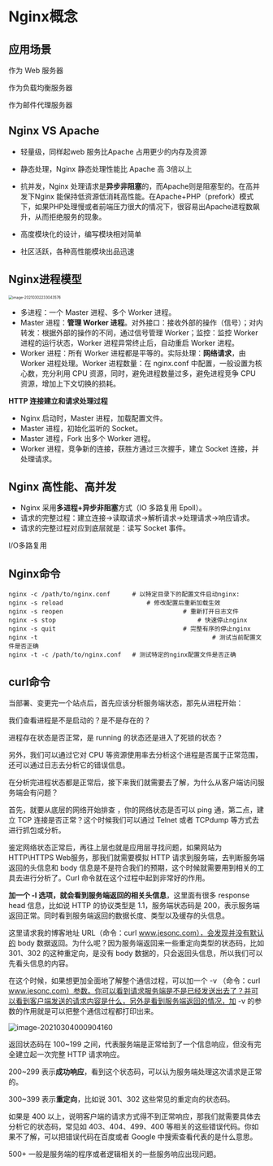 # Nginx概念

## 应用场景

作为 Web 服务器

作为负载均衡服务器

作为邮件代理服务器

## Nginx VS Apache

- 轻量级，同样起web 服务比Apache 占用更少的内存及资源

- 静态处理，Nginx 静态处理性能比 Apache 高 3倍以上

- 抗并发，Nginx 处理请求是**异步非阻塞**的，而Apache则是阻塞型的。在高并发下Nginx 能保持低资源低消耗高性能。在Apache+PHP（prefork）模式下，如果PHP处理慢或者前端压力很大的情况下，很容易出Apache进程数飙升，从而拒绝服务的现象。

- 高度模块化的设计，编写模块相对简单

- 社区活跃，各种高性能模块出品迅速

## Nginx进程模型

<img src="https://gitee.com/c_honghui/picture/raw/master/img/20210302233050.png" alt="image-20210302233043576" style="zoom: 50%;" />

- 多进程：一个 Master 进程、多个 Worker 进程。
- Master 进程：**管理 Worker 进程**。对外接口：接收外部的操作（信号）；对内转发：根据外部的操作的不同，通过信号管理 Worker；监控：监控 Worker 进程的运行状态，Worker 进程异常终止后，自动重启 Worker 进程。
- Worker 进程：所有 Worker 进程都是平等的。实际处理：**网络请求**，由 Worker 进程处理。Worker 进程数量：在 nginx.conf 中配置，一般设置为核心数，充分利用 CPU 资源，同时，避免进程数量过多，避免进程竞争 CPU 资源，增加上下文切换的损耗。

**HTTP 连接建立和请求处理过程**

- Nginx 启动时，Master 进程，加载配置文件。
- Master 进程，初始化监听的 Socket。
- Master 进程，Fork 出多个 Worker 进程。
- Worker 进程，竞争新的连接，获胜方通过三次握手，建立 Socket 连接，并处理请求。

## Nginx 高性能、高并发

- Nginx 采用**多进程+异步非阻塞**方式（IO 多路复用 Epoll）。
- 请求的完整过程：建立连接→读取请求→解析请求→处理请求→响应请求。
- 请求的完整过程对应到底层就是：读写 Socket 事件。

I/O多路复用

## Nginx命令

```shell
nginx -c /path/to/nginx.conf  	  # 以特定目录下的配置文件启动nginx:
nginx -s reload            	 	 	  # 修改配置后重新加载生效
nginx -s reopen   			 	 				# 重新打开日志文件
nginx -s stop  				 	 	 				# 快速停止nginx
nginx -s quit  				  	 				# 完整有序的停止nginx
nginx -t    					 		 				# 测试当前配置文件是否正确
nginx -t -c /path/to/nginx.conf   # 测试特定的nginx配置文件是否正确
```

## curl命令

当部署、变更完一个站点后，首先应该分析服务端状态，那先从进程开始：

我们查看进程是不是启动的？是不是存在的？

进程存在状态是否正常，是 running 的状态还是进入了死锁的状态？

另外，我们可以通过它对 CPU 等资源使用率去分析这个进程是否属于正常范围，还可以通过日志去分析它的错误信息。

在分析完进程状态都是正常后，接下来我们就需要去了解，为什么从客户端访问服务端会有问题？

首先，就要从底层的网络开始排查 ，你的网络状态是否可以 ping 通，第二点，建立 TCP 连接是否正常？这个时候我们可以通过 Telnet 或者 TCPdump 等方式去进行抓包或分析。

鉴定网络状态正常后，再往上层也就是应用层寻找问题，如果网站为 HTTP\HTTPS Web服务，那我们就需要模拟 HTTP 请求到服务端，去判断服务端返回的头信息和 body 信息是不是符合我们的预期，这个时候就需要用到相关的工具去进行分析了。Curl 命令就在这个过程中起到非常好的作用。

**加一个 -I 选项，就会看到服务端返回的相关头信息**，这里面有很多 response head 信息，比如说 HTTP 的协议类型是 1.1，服务端状态码是 200，表示服务端返回正常。同时看到服务端返回的数据长度、类型以及缓存的头信息。

这里请求我的博客地址 URL（命令：curl www.jesonc.com），会发现并没有默认的 body 数据返回。为什么呢？因为服务端返回来一些重定向类型的状态码，比如 301、302 的这种重定向，是没有 body 数据的，只会返回头信息，所以我们可以先看头信息的内容。

在这个时候，如果想更加全面地了解整个通信过程，可以加一个 -v （命令：curl www.jesonc.com）参数。你可以看到请求服务端是不是已经发送出去了？并可以看到客户端发送的请求内容是什么，另外是看到服务端返回的情况，加 -v 的参数的作用就是可以把整个通信过程都打印出来。

![image-20210304000904160](https://gitee.com/c_honghui/picture/raw/master/img/20210304000904.png)

返回状态码在 100~199 之间，代表服务端是正常给到了一个信息响应，但没有完全建立起一次完整 HTTP 请求响应。



200~299 表示**成功响应**，看到这个状态码，可以认为服务端处理这次请求是正常的。



300~399 表示**重定向**，比如说 301、302 这些常见的重定向的状态码。



如果是 400 以上，说明客户端的请求方式得不到正常响应，那我们就需要具体去分析它的状态码，常见如 403、404、499、400 等相关的这些错误代码。你如果不了解，可以把错误代码在百度或者 Google 中搜索查看代表的是什么意思。



500+ 一般是服务端的程序或者逻辑相关的一些服务响应出现问题。